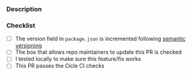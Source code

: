### Description
<!-- Add a description of the fix or feature here -->

### Checklist
- [ ] The version field in `package.json` is incremented following [semantic versioning](https://semver.org/)
- [ ] The box that allows repo maintainers to update this PR is checked
- [ ] I tested locally to make sure this feature/fix works
- [ ] This PR passes the Cicle CI checks
